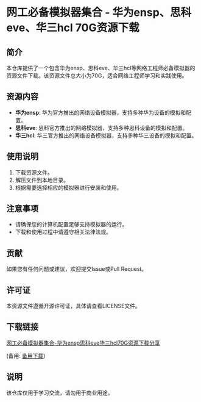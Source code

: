 # 网工必备模拟器集合 - 华为ensp、思科eve、华三hcl 70G资源下载

## 简介
本仓库提供了一个包含华为ensp、思科eve、华三hcl等网络工程师必备模拟器的资源文件下载。该资源文件总大小为70G，适合网络工程师学习和实践使用。

## 资源内容
- **华为ensp**: 华为官方推出的网络设备模拟器，支持多种华为设备的模拟和配置。
- **思科eve**: 思科官方推出的网络模拟器，支持多种思科设备的模拟和配置。
- **华三hcl**: 华三官方推出的网络设备模拟器，支持多种华三设备的模拟和配置。

## 使用说明
1. 下载资源文件。
2. 解压文件到本地目录。
3. 根据需要选择相应的模拟器进行安装和使用。

## 注意事项
- 请确保您的计算机配置足够支持模拟器的运行。
- 下载和使用过程中请遵守相关法律法规。

## 贡献
如果您有任何问题或建议，欢迎提交Issue或Pull Request。

## 许可证
本资源文件遵循开源许可证，具体请查看LICENSE文件。

## 下载链接
[网工必备模拟器集合-华为ensp思科eve华三hcl70G资源下载分享](https://pan.quark.cn/s/4c08d3a4a629) 

(备用: [备用下载](https://pan.baidu.com/s/19DJsWznpmayR-vv7BkWdqw?pwd=1234))

## 说明

该仓库仅用于学习交流，请勿用于商业用途。
